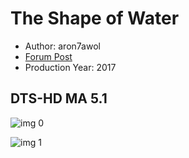 # The Shape of Water

* Author: aron7awol
* [Forum Post](https://www.avsforum.com/threads/bass-eq-for-filtered-movies.2995212/post-58317204)
* Production Year: 2017

## DTS-HD MA 5.1

![img 0](https://i.imgur.com/WLzyTWg.jpg)

![img 1](https://i.imgur.com/3gSokn9.jpg)

